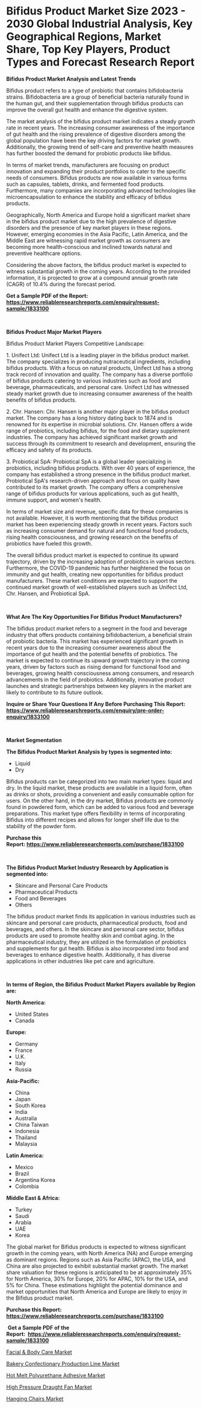 <p><h1>Bifidus Product Market Size 2023 - 2030 Global Industrial Analysis, Key Geographical Regions, Market Share, Top Key Players, Product Types and Forecast Research Report</h1></p><p><strong>Bifidus Product Market Analysis and Latest Trends</strong></p>
<p><p>Bifidus product refers to a type of probiotic that contains bifidobacteria strains. Bifidobacteria are a group of beneficial bacteria naturally found in the human gut, and their supplementation through bifidus products can improve the overall gut health and enhance the digestive system.</p><p>The market analysis of the bifidus product market indicates a steady growth rate in recent years. The increasing consumer awareness of the importance of gut health and the rising prevalence of digestive disorders among the global population have been the key driving factors for market growth. Additionally, the growing trend of self-care and preventive health measures has further boosted the demand for probiotic products like bifidus.</p><p>In terms of market trends, manufacturers are focusing on product innovation and expanding their product portfolios to cater to the specific needs of consumers. Bifidus products are now available in various forms such as capsules, tablets, drinks, and fermented food products. Furthermore, many companies are incorporating advanced technologies like microencapsulation to enhance the stability and efficacy of bifidus products.</p><p>Geographically, North America and Europe hold a significant market share in the bifidus product market due to the high prevalence of digestive disorders and the presence of key market players in these regions. However, emerging economies in the Asia Pacific, Latin America, and the Middle East are witnessing rapid market growth as consumers are becoming more health-conscious and inclined towards natural and preventive healthcare options.</p><p>Considering the above factors, the bifidus product market is expected to witness substantial growth in the coming years. According to the provided information, it is projected to grow at a compound annual growth rate (CAGR) of 10.4% during the forecast period.</p></p>
<p><strong>Get a Sample PDF of the Report:&nbsp; <a href="https://www.reliableresearchreports.com/enquiry/request-sample/1833100">https://www.reliableresearchreports.com/enquiry/request-sample/1833100</a></strong></p>
<p>&nbsp;</p>
<p><strong>Bifidus Product Major Market Players</strong></p>
<p><p>Bifidus Product Market Players Competitive Landscape:</p><p>1. Unifect Ltd: Unifect Ltd is a leading player in the bifidus product market. The company specializes in producing nutraceutical ingredients, including bifidus products. With a focus on natural products, Unifect Ltd has a strong track record of innovation and quality. The company has a diverse portfolio of bifidus products catering to various industries such as food and beverage, pharmaceuticals, and personal care. Unifect Ltd has witnessed steady market growth due to increasing consumer awareness of the health benefits of bifidus products.</p><p>2. Chr. Hansen: Chr. Hansen is another major player in the bifidus product market. The company has a long history dating back to 1874 and is renowned for its expertise in microbial solutions. Chr. Hansen offers a wide range of probiotics, including bifidus, for the food and dietary supplement industries. The company has achieved significant market growth and success through its commitment to research and development, ensuring the efficacy and safety of its products.</p><p>3. Probiotical SpA: Probiotical SpA is a global leader specializing in probiotics, including bifidus products. With over 40 years of experience, the company has established a strong presence in the bifidus product market. Probiotical SpA's research-driven approach and focus on quality have contributed to its market growth. The company offers a comprehensive range of bifidus products for various applications, such as gut health, immune support, and women's health.</p><p>In terms of market size and revenue, specific data for these companies is not available. However, it is worth mentioning that the bifidus product market has been experiencing steady growth in recent years. Factors such as increasing consumer demand for natural and functional food products, rising health consciousness, and growing research on the benefits of probiotics have fueled this growth.</p><p>The overall bifidus product market is expected to continue its upward trajectory, driven by the increasing adoption of probiotics in various sectors. Furthermore, the COVID-19 pandemic has further heightened the focus on immunity and gut health, creating new opportunities for bifidus product manufacturers. These market conditions are expected to support the continued market growth of well-established players such as Unifect Ltd, Chr. Hansen, and Probiotical SpA.</p></p>
<p>&nbsp;</p>
<p><strong>What Are The Key Opportunities For Bifidus Product Manufacturers?</strong></p>
<p><p>The bifidus product market refers to a segment in the food and beverage industry that offers products containing bifidobacterium, a beneficial strain of probiotic bacteria. This market has experienced significant growth in recent years due to the increasing consumer awareness about the importance of gut health and the potential benefits of probiotics. The market is expected to continue its upward growth trajectory in the coming years, driven by factors such as rising demand for functional food and beverages, growing health consciousness among consumers, and research advancements in the field of probiotics. Additionally, innovative product launches and strategic partnerships between key players in the market are likely to contribute to its future outlook.</p></p>
<p><strong>Inquire or Share Your Questions If Any Before Purchasing This Report: <a href="https://www.reliableresearchreports.com/enquiry/pre-order-enquiry/1833100">https://www.reliableresearchreports.com/enquiry/pre-order-enquiry/1833100</a></strong></p>
<p>&nbsp;</p>
<p><strong>Market Segmentation</strong></p>
<p><strong>The Bifidus Product Market Analysis by types is segmented into:</strong></p>
<p><ul><li>Liquid</li><li>Dry</li></ul></p>
<p><p>Bifidus products can be categorized into two main market types: liquid and dry. In the liquid market, these products are available in a liquid form, often as drinks or shots, providing a convenient and easily consumable option for users. On the other hand, in the dry market, Bifidus products are commonly found in powdered form, which can be added to various food and beverage preparations. This market type offers flexibility in terms of incorporating Bifidus into different recipes and allows for longer shelf life due to the stability of the powder form.</p></p>
<p><strong>Purchase this Report:&nbsp;<a href="https://www.reliableresearchreports.com/purchase/1833100">https://www.reliableresearchreports.com/purchase/1833100</a></strong></p>
<p>&nbsp;</p>
<p><strong>The Bifidus Product Market Industry Research by Application is segmented into:</strong></p>
<p><ul><li>Skincare and Personal Care Products</li><li>Pharmaceutical Products</li><li>Food and Beverages</li><li>Others</li></ul></p>
<p><p>The bifidus product market finds its application in various industries such as skincare and personal care products, pharmaceutical products, food and beverages, and others. In the skincare and personal care sector, bifidus products are used to promote healthy skin and combat aging. In the pharmaceutical industry, they are utilized in the formulation of probiotics and supplements for gut health. Bifidus is also incorporated into food and beverages to enhance digestive health. Additionally, it has diverse applications in other industries like pet care and agriculture.</p></p>
<p>&nbsp;</p>
<p><strong>In terms of Region, the Bifidus Product Market Players available by Region are:</strong></p>
<p>
    <p> <strong> North America: </strong>
        <ul>
            <li>United States</li>
            <li>Canada</li>
        </ul>
        </p> 
    <p> <strong> Europe: </strong>
        <ul>
            <li>Germany</li>
            <li>France</li>
            <li>U.K.</li>
            <li>Italy</li>
            <li>Russia</li>
        </ul>
        </p> 
    <p> <strong> Asia-Pacific: </strong>
        <ul>
            <li>China</li>
            <li>Japan</li>
            <li>South Korea</li>
            <li>India</li>
            <li>Australia</li>
            <li>China Taiwan</li>
            <li>Indonesia</li>
            <li>Thailand</li>
            <li>Malaysia</li>
        </ul>
        </p> 
    <p> <strong> Latin America: </strong>
        <ul>
            <li>Mexico</li>
            <li>Brazil</li>
            <li>Argentina Korea</li>
            <li>Colombia</li>
        </ul>
        </p> 
    <p> <strong> Middle East & Africa: </strong>
        <ul>
            <li>Turkey</li>
            <li>Saudi</li>
            <li>Arabia</li>
            <li>UAE</li>
            <li>Korea</li>
        </ul>
    </p>
    </p>
<p><p>The global market for Bifidus products is expected to witness significant growth in the coming years, with North America (NA) and Europe emerging as dominant regions. Regions such as Asia Pacific (APAC), the USA, and China are also projected to exhibit substantial market growth. The market share valuation for these regions is anticipated to be at approximately 35% for North America, 30% for Europe, 20% for APAC, 10% for the USA, and 5% for China. These estimations highlight the potential dominance and market opportunities that North America and Europe are likely to enjoy in the Bifidus product market.</p></p>
<p><strong>Purchase this Report: <a href="https://www.reliableresearchreports.com/purchase/1833100">https://www.reliableresearchreports.com/purchase/1833100</a></strong></p>
<p>&nbsp;<strong>Get a Sample PDF of the Report:&nbsp;&nbsp;<a href="https://www.reliableresearchreports.com/enquiry/request-sample/1833100">https://www.reliableresearchreports.com/enquiry/request-sample/1833100</a></strong></p>
<p><strong></strong></p>
<p><p><a href="https://medium.com/@kartik.reportprime/facial-body-care-market-report-reveals-the-latest-trends-and-growth-opportunities-of-this-market-874f22b2d91a">Facial & Body Care Market</a></p><p><a href="https://github.com/gulaimolin/Market-Research-Report-List-1/blob/main/bakery-confectionary-production-line-market.md">Bakery Confectionary Production Line Market</a></p><p><a href="https://medium.com/@smriti.reportprime/hot-melt-polyurethane-adhesive-market-trends-and-market-analysis-forecasted-for-period-2023-2030-4332dfecbefe">Hot Melt Polyurethane Adhesive Market</a></p><p><a href="https://github.com/gdfhhhj/Market-Research-Report-List-1/blob/main/high-pressure-draught-fan-market.md">High Pressure Draught Fan Market</a></p><p><a href="https://www.linkedin.com/pulse/hanging-chairs-market-size-2023-2030-global-industrial/">Hanging Chairs Market</a></p></p>